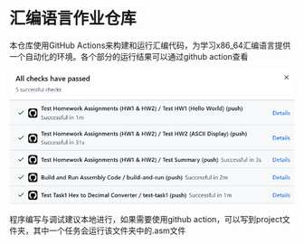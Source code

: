 # 汇编语言作业仓库

本仓库使用GitHub Actions来构建和运行汇编代码，为学习x86_64汇编语言提供一个自动化的环境。各个部分的运行结果可以通过github action查看

![](image.png)

程序编写与调试建议本地进行，如果需要使用github action，可以写到project文件夹，其中一个任务会运行该文件夹中的.asm文件
